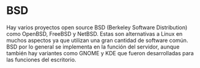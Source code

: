 # BSD
Hay varios proyectos open source BSD (Berkeley Software Distribution) como OpenBSD, FreeBSD y NetBSD. Estas son alternativas a Linux en muchos aspectos ya que utilizan una gran cantidad de software común. BSD por lo general se implementa en la función del servidor, aunque también hay variantes como GNOME y KDE que fueron desarrolladas para las funciones del escritorio.

